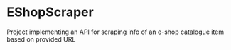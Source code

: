 # EShopScraper
Project implementing an API for scraping info of an e-shop catalogue item based on provided URL
